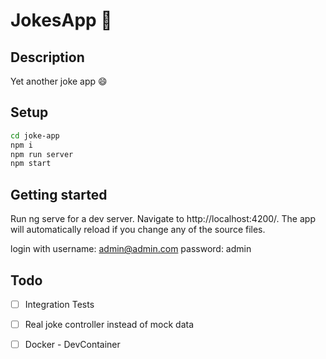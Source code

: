 # JokesApp 🤣

## Description
  Yet another joke app 😄
  
## Setup
  ```bash
  cd joke-app
  npm i
  npm run server
  npm start
  ```
  
## Getting started
  Run ng serve for a dev server. Navigate to http://localhost:4200/. The app will automatically reload if you change any of the source files.

login with
  username: admin@admin.com
  password: admin

## Todo

- [ ] Integration Tests
- [ ] Real joke controller instead of mock data
- [ ] Docker - DevContainer


